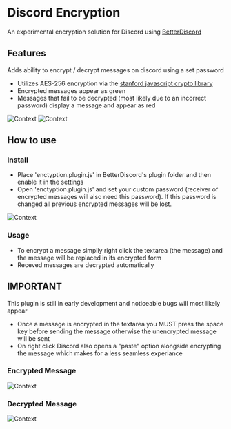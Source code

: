 # Discord Encryption
An experimental encryption solution for Discord using [BetterDiscord](https://github.com/jiiks/betterdiscordapp)

## Features
Adds ability to encrypt / decrypt messages on discord using a set password
 - Utilizes AES-256 encryption via the [stanford javascript crypto library](https://github.com/bitwiseshiftleft/sjcl)
 - Encrypted messages appear as green
 - Messages that fail to be decrypted (most likely due to an incorrect password) display a message and appear as red

![Context](https://i.imgur.com/aKGUqEn.png) 
![Context](https://i.imgur.com/JxQiRGX.png)

## How to use
### Install
 - Place 'enctyption.plugin.js' in BetterDiscord's plugin folder and then enable it in the settings
 - Open 'enctyption.plugin.js' and set your custom password (receiver of encrypted messages will also need this password). If this password is changed all previous encrypted messages will be lost.
 
![Context](https://i.imgur.com/YZRCAo1.png)
### Usage
 - To encrypt a message simpily right click the textarea (the message) and the message will be replaced in its encrypted form
 - Receved messages are decrypted automatically
 
## IMPORTANT
This plugin is still in early development and noticeable bugs will most likely appear
 - Once a message is encrypted in the textarea you MUST press the space key before sending the message otherwise the unencrypted message will be sent
 - On right click Discord also opens a "paste" option alongside encrypting the message which makes for a less seamless experiance

### Encrypted Message
![Context](https://i.imgur.com/s8CYNJK.png)

### Decrypted Message
![Context](https://i.imgur.com/CCqW5aj.png)
